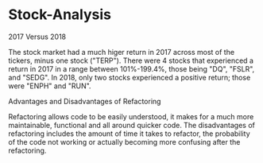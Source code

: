 # Stock-Analysis

2017 Versus 2018

The stock market had a much higer return in 2017 across most of the tickers, minus one stock ("TERP"). There were 4 stocks that experienced a return in 2017 in a range between 101%-199.4%, those being "DQ", "FSLR", and "SEDG". In 2018, only two stocks experienced a positive return; those were "ENPH" and "RUN".


Advantages and Disadvantages of Refactoring

Refactoring allows code to be easily understood, it makes for a much more maintainable, functional and all around quicker code. The disadvantages of refactoring includes the amount of time it takes to refactor, the probability of the code not working or actually becoming more confusing after the refactoring.
